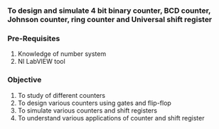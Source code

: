 ### To design and simulate 4 bit binary counter, BCD counter, Johnson counter, ring counter and Universal shift register

### Pre-Requisites
1. Knowledge of number system
2. NI LabVIEW tool

### Objective
1. To study of different counters
2. To design various counters using gates and flip-flop
3. To simulate various counters and shift registers
4. To understand various applications of counter and shift register
